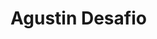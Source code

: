 # Agustin Desafio
<!-- 
#npm install

#ng serve -o


#Docker

1.docker run -d -p 80:80 docker/getting-started


2.docker build -t getting-started .


3.docker run -dp 3000:3000 getting-started

abrir en:
http://localhost:3000

-->
